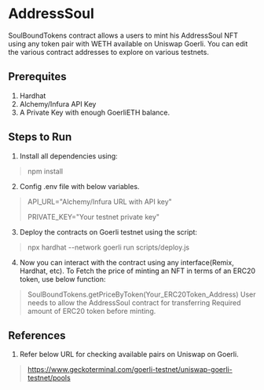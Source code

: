 # AddressSoul
SoulBoundTokens contract allows a users to mint his AddressSoul NFT using any token pair with WETH available on Uniswap Goerli.
You can edit the various contract addresses to explore on various testnets.

## Prerequites
1. Hardhat
2. Alchemy/Infura API Key
3. A Private Key with enough GoerliETH balance.

## Steps to Run
1. Install all dependencies using:
  > npm install

2. Config .env file with below variables.
> API_URL="Alchemy/Infura URL with API key"
> 
> PRIVATE_KEY="Your testnet private key"

3. Deploy the contracts on Goerli testnet using the script:
>  npx hardhat --network goerli run scripts/deploy.js

4. Now you can interact with the contract using any interface(Remix, Hardhat, etc).
   To Fetch the price of minting an NFT in terms of an ERC20 token, use below function:
>  SoulBoundTokens.getPriceByToken(Your_ERC20Token_Address)
>  User needs to allow the AddressSoul contract for transferring Required amount of ERC20 token before minting.


## References
1. Refer below URL for checking available pairs on Uniswap on Goerli.
> https://www.geckoterminal.com/goerli-testnet/uniswap-goerli-testnet/pools
